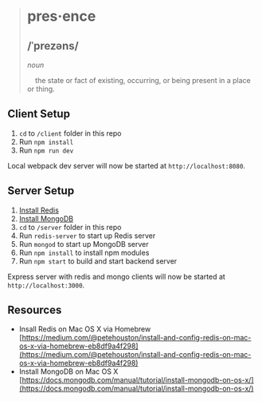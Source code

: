 > # pres·ence
> ## /ˈprezəns/
> *noun*
>
> &nbsp;&nbsp;&nbsp;&nbsp;the state or fact of existing, occurring, or being present in a place or thing.

## Client Setup

1. `cd` to `/client` folder in this repo
2. Run `npm install`
3. Run `npm run dev`

Local webpack dev server will now be started at `http://localhost:8080`.  

## Server Setup

1. [Install Redis](https://medium.com/@petehouston/install-and-config-redis-on-mac-os-x-via-homebrew-eb8df9a4f298)
2. [Install MongoDB](https://docs.mongodb.com/manual/tutorial/install-mongodb-on-os-x/)
3. `cd` to `/server` folder in this repo
4. Run `redis-server` to start up Redis server
5. Run `mongod` to start up MongoDB server
6. Run `npm install` to install npm modules 
7. Run `npm start` to build and start backend server

Express server with redis and mongo clients will now be started at `http://localhost:3000`.

## Resources

- Insall Redis on Mac OS X via Homebrew [https://medium.com/@petehouston/install-and-config-redis-on-mac-os-x-via-homebrew-eb8df9a4f298](https://medium.com/@petehouston/install-and-config-redis-on-mac-os-x-via-homebrew-eb8df9a4f298)
- Install MongoDB on Mac OS X [https://docs.mongodb.com/manual/tutorial/install-mongodb-on-os-x/](https://docs.mongodb.com/manual/tutorial/install-mongodb-on-os-x/)

